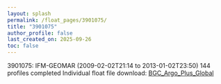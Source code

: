 ```yaml
---
layout: splash
permalink: /float_pages/3901075/
title: "3901075"
author_profile: false
last_created_on: 2025-09-26
toc: false
---
```

 
3901075: IFM-GEOMAR (2009-02-02T21:14 to 2013-01-02T23:50)
144 profiles completed
Individual float file download: [BGC_Argo_Plus_Global](https://ftp.soest.hawaii.edu/bgc_argo_plus/Individual_Floats/outliers_removed/3901075_Sprof_processed.nc)
